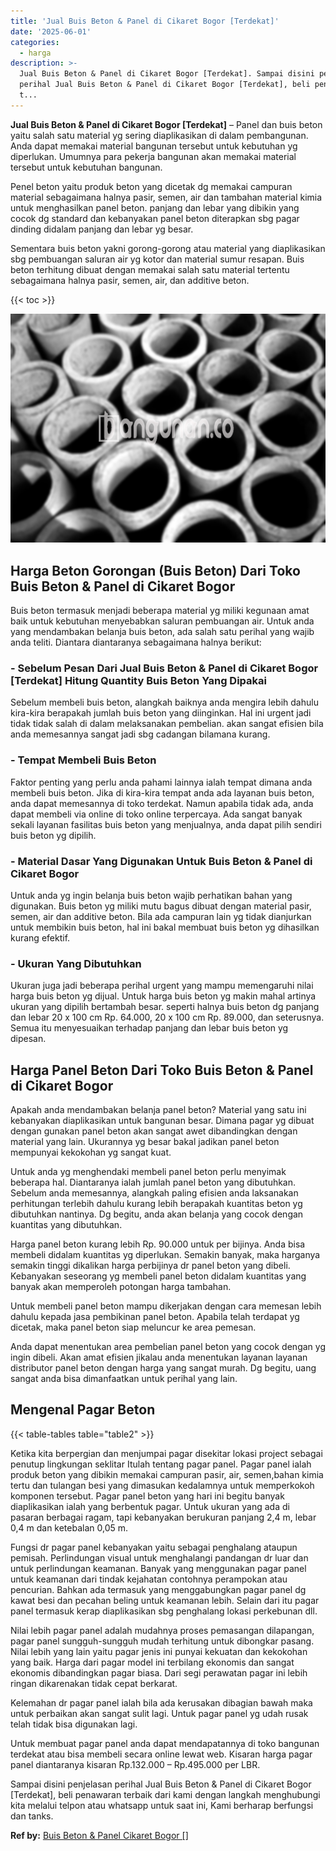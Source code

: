 ```yaml
---
title: 'Jual Buis Beton & Panel di Cikaret Bogor [Terdekat]'
date: '2025-06-01'
categories:
  - harga
description: >-
  Jual Buis Beton & Panel di Cikaret Bogor [Terdekat]. Sampai disini penjelasan
  perihal Jual Buis Beton & Panel di Cikaret Bogor [Terdekat], beli penawaran
  t...
---
```


**Jual Buis Beton & Panel di Cikaret Bogor \[Terdekat\]** – Panel dan buis beton yaitu salah satu material yg sering diaplikasikan di dalam pembangunan. Anda dapat memakai material bangunan tersebut untuk kebutuhan yg diperlukan. Umumnya para pekerja bangunan akan memakai material tersebut untuk kebutuhan bangunan.

Penel beton yaitu produk beton yang dicetak dg memakai campuran material sebagaimana halnya pasir, semen, air dan tambahan material kimia untuk menghasilkan panel beton. panjang dan lebar yang dibikin yang cocok dg standard dan kebanyakan panel beton diterapkan sbg pagar dinding didalam panjang dan lebar yg besar.

Sementara buis beton yakni gorong-gorong atau material yang diaplikasikan sbg pembuangan saluran air yg kotor dan material sumur resapan. Buis beton terhitung dibuat dengan memakai salah satu material tertentu sebagaimana halnya pasir, semen, air, dan additive beton.

{{< toc >}}

![Jual Buis Beton & Panel di Cikaret Bogor [Terdekat]](/images/jual-panel-buis-beton-murah-10.png)

## Harga Beton Gorongan (Buis Beton) Dari Toko Buis Beton & Panel di Cikaret Bogor

Buis beton termasuk menjadi beberapa material yg miliki kegunaan amat baik untuk kebutuhan menyebabkan saluran pembuangan air. Untuk anda yang mendambakan belanja buis beton, ada salah satu perihal yang wajib anda teliti. Diantara diantaranya sebagaimana halnya berikut:

### \- Sebelum Pesan Dari Jual Buis Beton & Panel di Cikaret Bogor \[Terdekat\] Hitung Quantity Buis Beton Yang Dipakai

Sebelum membeli buis beton, alangkah baiknya anda mengira lebih dahulu kira-kira berapakah jumlah buis beton yang diinginkan. Hal ini urgent jadi tidak tidak salah di dalam melaksanakan pembelian. akan sangat efisien bila anda memesannya sangat jadi sbg cadangan bilamana kurang.

### \- Tempat Membeli Buis Beton

Faktor penting yang perlu anda pahami lainnya ialah tempat dimana anda membeli buis beton. Jika di kira-kira tempat anda ada layanan buis beton, anda dapat memesannya di toko terdekat. Namun apabila tidak ada, anda dapat membeli via online di toko online terpercaya. Ada sangat banyak sekali layanan fasilitas buis beton yang menjualnya, anda dapat pilih sendiri buis beton yg dipilih.

### \- Material Dasar Yang Digunakan Untuk Buis Beton & Panel di Cikaret Bogor

Untuk anda yg ingin belanja buis beton wajib perhatikan bahan yang digunakan. Buis beton yg miliki mutu bagus dibuat dengan material pasir, semen, air dan additive beton. Bila ada campuran lain yg tidak dianjurkan untuk membikin buis beton, hal ini bakal membuat buis beton yg dihasilkan kurang efektif.

### \- Ukuran Yang Dibutuhkan

Ukuran juga jadi beberapa perihal urgent yang mampu memengaruhi nilai harga buis beton yg dijual. Untuk harga buis beton yg makin mahal artinya ukuran yang dipilih bertambah besar. seperti halnya buis beton dg panjang dan lebar 20 x 100 cm Rp. 64.000, 20 x 100 cm Rp. 89.000, dan seterusnya. Semua itu menyesuaikan terhadap panjang dan lebar buis beton yg dipesan.

## Harga Panel Beton Dari Toko Buis Beton & Panel di Cikaret Bogor

Apakah anda mendambakan belanja panel beton? Material yang satu ini kebanyakan diaplikasikan untuk bangunan besar. Dimana pagar yg dibuat dengan gunakan panel beton akan sangat awet dibandingkan dengan material yang lain. Ukurannya yg besar bakal jadikan panel beton mempunyai kekokohan yg sangat kuat.

Untuk anda yg menghendaki membeli panel beton perlu menyimak beberapa hal. Diantaranya ialah jumlah panel beton yang dibutuhkan. Sebelum anda memesannya, alangkah paling efisien anda laksanakan perhitungan terlebih dahulu kurang lebih berapakah kuantitas beton yg dibutuhkan nantinya. Dg begitu, anda akan belanja yang cocok dengan kuantitas yang dibutuhkan.

Harga panel beton kurang lebih Rp. 90.000 untuk per bijinya. Anda bisa membeli didalam kuantitas yg diperlukan. Semakin banyak, maka harganya semakin tinggi dikalikan harga perbijinya dr panel beton yang dibeli. Kebanyakan seseorang yg membeli panel beton didalam kuantitas yang banyak akan memperoleh potongan harga tambahan.

Untuk membeli panel beton mampu dikerjakan dengan cara memesan lebih dahulu kepada jasa pembikinan panel beton. Apabila telah terdapat yg dicetak, maka panel beton siap meluncur ke area pemesan.

Anda dapat menentukan area pembelian panel beton yang cocok dengan yg ingin dibeli. Akan amat efisien jikalau anda menentukan layanan layanan distributor panel beton dengan harga yang sangat murah. Dg begitu, uang sangat anda bisa dimanfaatkan untuk perihal yang lain.

## Mengenal Pagar Beton

{{< table-tables table="table2" >}}

Ketika kita berpergian dan menjumpai pagar disekitar lokasi project sebagai penutup lingkungan seklitar Itulah tentang pagar panel. Pagar panel ialah produk beton yang dibikin memakai campuran pasir, air, semen,bahan kimia tertu dan tulangan besi yang dimasukan kedalamnya untuk memperkokoh komponen tersebut. Pagar panel beton yang hari ini begitu banyak diaplikasikan ialah yang berbentuk pagar. Untuk ukuran yang ada di pasaran berbagai ragam, tapi kebanyakan berukuran panjang 2,4 m, lebar 0,4 m dan ketebalan 0,05 m.

Fungsi dr pagar panel kebanyakan yaitu sebagai penghalang ataupun pemisah. Perlindungan visual untuk menghalangi pandangan dr luar dan untuk perlindungan keamanan. Banyak yang menggunakan pagar panel untuk keamanan dari tindak kejahatan contohnya perampokan atau pencurian. Bahkan ada termasuk yang menggabungkan pagar panel dg kawat besi dan pecahan beling untuk keamanan lebih. Selain dari itu pagar panel termasuk kerap diaplikasikan sbg penghalang lokasi perkebunan dll.

Nilai lebih pagar panel adalah mudahnya proses pemasangan dilapangan, pagar panel sungguh-sungguh mudah terhitung untuk dibongkar pasang. Nilai lebih yang lain yaitu pagar jenis ini punyai kekuatan dan kekokohan yang baik. Harga dari pagar model ini terbilang ekonomis dan sangat ekonomis dibandingkan pagar biasa. Dari segi perawatan pagar ini lebih ringan dikarenakan tidak cepat berkarat.

Kelemahan dr pagar panel ialah bila ada kerusakan dibagian bawah maka untuk perbaikan akan sangat sulit lagi. Untuk pagar panel yg udah rusak telah tidak bisa digunakan lagi.

Untuk membuat pagar panel anda dapat mendapatannya di toko bangunan terdekat atau bisa membeli secara online lewat web. Kisaran harga pagar panel diantaranya kisaran Rp.132.000 – Rp.495.000 per LBR.

Sampai disini penjelasan perihal Jual Buis Beton & Panel di Cikaret Bogor \[Terdekat\], beli penawaran terbaik dari kami dengan langkah menghubungi kita melalui telpon atau whatsapp untuk saat ini, Kami berharap berfungsi dan tanks.

**Ref by:** [Buis Beton & Panel Cikaret Bogor []](https://id.wikipedia.org/wiki/Buis)
